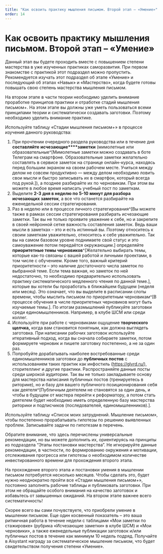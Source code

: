```yaml
---
title: "Как освоить практику мышления письмом. Второй этап – «Умение»"
order: 14
---
```


# Как освоить практику мышления письмом. Второй этап – «Умение»

Данный этап вы будете проходить вместе с повышением степени мастерства в уже изученных практиках саморазвития. При первом знакомстве с практикой этот подраздел можно пропустить. Рекомендуется изучать этот подраздел об этапе «Умение» и последующий об этапах «Навык» и «Мастерство», когда будете готовы повышать свою степень мастерства мышления письмом.

На втором этапе в части теории необходимо уделить внимание проработке принципов практики и отработке стадий мышления письмом+. На этом этапе вы должны уже уметь пользоваться всеми принципами теории и систематически создавать заготовки. Поэтому необходимо уделить внимание практике.

Используйте таблицу «Стадии мышления письмом+» в процессе изучения данного руководства:

1. При прочтении очередного раздела руководства или в течение дня **составляйте** **исчезающие****заметки** (мимолетные или образовательные^[Мимолетные заметки можно создавать в боте Телеграм на смартфоне. Образовательные заметки желательно составлять в сервисе заметок на странице онлайн-курса, находясь перед большим экраном на своем рабочем месте. Учиться между делом не совсем продуктивно — между делом необходимо ловить свои мысли и быстро записывать их в смартфон, который всегда под рукой.]), а позднее разбирайте их по черновикам. При этом вы можете в любое время написать учебный пост по заметкам.
2. Выделите **2-3** **дня в неделю по** **5-10** **минут для разбора исчезающих заметок**, а все что останется разбирайте на еженедельной сессии стратегирования.
3. Раз в неделю или в процессе личного стратегирования^[Вы можете также в рамках сессии стратегирования разбирать исчезающие заметки. Так вы не только проявите уважение к себе, но и закрепите в своей нейронной сетке важность составления заметок. Ведь ваши мысли в заметках – это и есть истинный вы. Поэтому относитесь к своим заметкам уважительно, относитесь к себе уважительно. Так вы на самом базовом уровне поднимаете свой статус и это самоуважение потом передаётся окружающим.] определяйте **приоритетные темы черновиков**^[Желательно выбирать темы, которые как-то связаны с вашей работой и личными проектами, в том числе с обучением. Кроме того, важный критерий приоритетности – это наличие достаточного числа заметок по выбранной теме. Если тема важная, но заметок по ней недостаточно, то необходимо предварительно использовать практику систематического медленного чтения по данной теме.], которые вы хотели бы проработать в ближайшем будущем (неделя или месяц). Это означает, что вы выделите в расписании слоты времени, чтобы мыслить письмом по приоритетным черновикам^[В процессе обучения в числе приоритетных черновиков могут быть изучаемые темы.]. По итогам размышлений публикуйте заготовки среди единомышленников. Например, в клубе ШСМ или среди коллег.
4. Используйте при работе с черновиками ощущение **творческого щелчка,** когда вам становится понятным, как должна выглядеть заготовка. При написании рабочих заготовок используйте итеративный подход, когда вы сначала собираете заметки, потом формируете черновик и пишете заготовку постепенно, а не за один раз.
5. Попробуйте дорабатывать наиболее востребованные среди единомышленников заготовки до **публичных постов** с использованием таких практик как инфостиль (https://glvrd.ru/), сторителлинг и другие практики. Распространяйте данные посты среди широкой аудитории. Так вы не только закладываете основу для мастерства написания публичных постов (тренируетесь в риторике), но и базу для вашего публичного позиционирования себя как деятеля^[Публичным деятелем не становятся за один день, и чтобы в будущем от мастера перейти к реформатору, а потом стать деятелем будет необходимо иметь определенную базу мастерства риторики и подписчиков (последователей, единомышленников).].

Используйте таблицу «Список моих затруднений. Мышление письмом», чтобы постепенно прорабатывать гипотезы по решению выявленных проблем. Записывайте задачи по гипотезам в перечень.

Обратите внимание, что здесь перечислены универсальные рекомендации, но вы можете дополнить их, ориентируясь на принципы из подраздела “Этапы постановки мастерства”. Не игнорируйте данные рекомендации, в частности, по формированию окружения и мотивации, отслеживания прогресса или гипотезы о необходимом количестве инвестированного времени для прохождения второго этапа.

На прохождение второго этапа и постановки умения в мышлении письмом потребуется несколько месяцев. Чтобы сделать это, будет нужно неоднократно пройти все «Стадии мышления письмом+», постоянно заполнять рабочие таблицы и публиковать заготовки. При этом не обращайте особого внимания на качество заготовок и избавьтесь от завышенных ожиданий. На втором этапе важнее всего систематичность!

Скорее всего вы сами почувствуете, что приобрели умение в мышлении письмом. Еще один косвенный показатель – это ваша ритмичная работа в течение недели с таблицами «Мои заметки по стажировке» (рубрика «Исчезающие заметки» в клубе ШСМ) и «Мои черновики», а также еженедельные публикации заготовок и/или публичных постов в течение как минимум 10 недель подряд. Получайте в Aisystant награду за систематическое мышление письмом, что будет свидетельством получения степени «Умение».